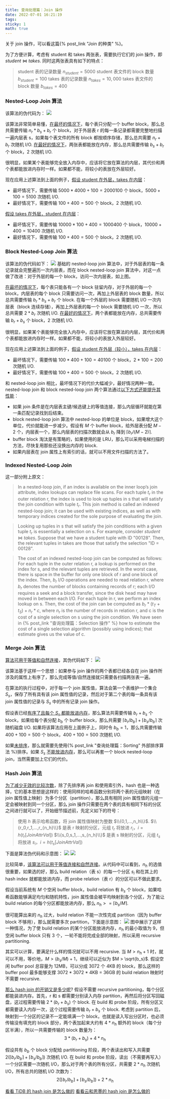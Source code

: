 ```yaml
---
title: 查询处理篇：Join 操作
date: 2022-07-01 16:21:19
tags:
sticky: 1
math: true
---
```



关于 join 操作，可以看这篇{% post_link "Join 的种类" %}。

为了方便计算，考虑有 student 和 takes 两张表，需要执行它们的 join 操作，即 $student \bowtie takes$. 同时这两张表具有如下的特点：
> student 表的记录数量 $n_{student} = 5000$
> student 表文件的 block 数量 $b_{student} = 100$
> takes 表的记录数量 $n_{takes} = 10,000$
> takes 表文件的 block 数量 $b_{takes} = 400$

### Nested-Loop Join 算法
该算法的伪代码为：
![](/img/join_op/1.jpg)

该算法非常简单易懂，<u>在最坏的情况下</u>，每个表只分配一个 buffer block，那么总共需要传输 $n_r * b_s + b_r$ 个 block，对于外层表 r 的每一条记录都需要完整地扫描一遍内层表 s，如果每个表文件的所有 block 都按顺序存储，那么总共需要 $n_r + b_r$ 次随机 I/O. <u>在最好的情况下</u>，两张表都能放在内存，那么总共需要传输 $b_s + b_r$ 个 block，2 次随机 I/O.

很明显，如果某个表能够完全放入内存中，应该将它放在算法的内层，其代价和两个表都能放进内存时一样。如果都不能，将较小的表放在外层较好。

现在应用上述算法到上面的例子，<u>假设 student 在外层，takes 在内层</u>：
* 最坏情况下，需要传输 $5000*4000+100=2000100$ 个 block，$5000+100=5100$ 次随机 I/O. 
* 最好情况下，需要传输 $100+400=500$ 个 block，2 次随机 I/O. 

<u>假设 takes 在外层，student 在内层</u>：
* 最坏情况下，需要传输 $10000*100+400=1000400$ 个 block，$10000+400=10400$ 次随机 I/O.
* 最好情况下，需要传输 $100+400=500$ 个 block，2 次随机 I/O. 

### Block Nested-Loop Join 算法
该算法的伪代码如下：
![](/img/join_op/2.jpg)
基础的 nested-loop join 算法中，对于外层表的每一条记录就会完整遍历一次内层表，而在 block nested-loop join 算法中，对这一点做了改进：对于外层的每一个 block，访问一次内层表，如上图。

<u>在最坏的情况下</u>，每个表只能各有一个 block 驻留内存，对于外层的每一个 block，内层表的每个 block 只需要访问一次，再加上外层表的 block 数量，所以总共需要传输 $b_r * b_s + b_r$ 个 block. 在每一个外层的 block 需要随机 I/O 一次内层表（block 连续存储），再加上外层表的每一个 block 需要随机 I/O 一次，所以总共需要 $2 * b_r$ 次随机 I/O. <u>在最好的情况下</u>，两个表都能放在内存，总共需要传输 $b_r + b_s$ 个 block，2 次随机 I/O.

很明显，如果某个表能够完全放入内存中，应该将它放在算法的内层，其代价和两个表都能放进内存时一样。如果都不能，将较小的表放入外层较好。

现在应用上述算法到上面的例子，<u>假设 student 在外层（较小），takes 在内层</u>：
* 最坏情况下，需要传输 $100 * 400+100=40100$ 个 block，$2*100=200$ 次随机 I/O.
* 最好情况下，需要传输 $100+400=500$ 个 block，2 次随机 I/O. 

和 nested-loop join 相比，最坏情况下的代价大幅减少，最好情况两种一致。nested-loop join 和 block nested-loop join 两个算法通过<u>以下方式还能提升其性能</u>：
* 如果 join 条件是在内层表主键/候选键上的等值连接，那么内层循环就能在第一条匹配记录找到后结束。
* block nested-loop join 算法中 nested-loop 的单位是 block，如果增大这个单位，代价就能进一步减少。假设有 $M$ 个 buffer block，给外层表分配 $M-2$ 个，内层表一个，那么内层表的扫描次数就会从 $b_r$ 降到 $\lceil b_r /(M-2) \rceil$. 
* buffer block 淘汰是有策略的，如果使用的是 LRU，那么可以采用电梯扫描的方法，尽快复用那些还没换出内存的 block.
* 如果内层表在 join 属性上有索引的话，就可以不用文件扫描的方法了。

### Indexed Nested-Loop Join
这一部分附上原文：
> In a nested-loop join, if an index is available on the inner loop’s join attribute, index lookups can replace file scans. For each tuple $t_r$ in the outer relation r,
the index is used to look up tuples in s that will satisfy the join condition with tuple $t_r$. This join method is called an indexed nested-loop join; it can be used with existing indices, as well as with temporary indices created for the sole purpose of evaluating the join.

> Looking up tuples in s that will satisfy the join conditions with a given tuple $t_r$ is
essentially a selection on s. For example, consider $student\bowtie takes$. Suppose that we have a student tuple with ID "00128". Then, the relevant tuples in takes are those that satisfy the selection "ID = 00128".

> The cost of an indexed nested-loop join can be computed as follows: For each tuple in the outer relation r, a lookup is performed on the index for s, and the relevant tuples are retrieved. In the worst case, there is space in the buffer for only one block of r and one block of the index. Then, $b_r$ I/O operations are needed to read relation r, where $b_r$ denotes the number of blocks containing records of r; each I/O requires a seek and a block transfer, since the disk head may have moved in between each I/O. For each tuple in r, we perform an index lookup on s. Then, the cost of the join can be computed as $b_r*(t_T + t_S ) + n_r *c$, where $n_r$ is the number of records in relation r, and c is the cost of a single selection on s using the join condition. We have seen in {% post_link "查询处理篇：Selection 操作" %} how to estimate the cost of a single selection algorithm (possibly using indices); that estimate gives us the value of c.


### Merge Join 算法
<u>算法可用于等值和自然连接</u>，其伪代码如下：
![](/img/join_op/3.jpg)

该算法基于这样一个思想：如果参与 join 操作的两个表都已经各自在 join 操作所涉及的属性上有序了，那么完成等值/自然连接就只需要各扫描两张表一遍。

在算法的执行过程中，对于每一个 join 属性值，算法会第一个表维护一个集合 $S_s$，保存了所有具有该 join 属性值的记录，然后对于第二个表的每一条具有该 join 属性值的记录与 $S_s$ 中的所有记录 join 操作。

假设表已经<u>有序了且每个 $S_s$ 都能放进内存</u>，那么算法共需要传输 $b_r + b_s$ 个 block，如果给每个表分配 $b_b$ 个 buffer block，那么共需要 $\lceil b_r/b_b \rceil + \lceil b_s/b_b \rceil$ 次随机磁盘 I/O. 如果将该算法应用在上面例子上，同时令 $b_b=1$，那么共需要传输 $400+100=500$ 个 block，$400+100=500$ 次随机 I/O.

如果<u>未排序</u>，那么就需要先使用{% post_link "查询处理篇：Sorting" 外部排序算法 %}排序。如果 $S_s$ <u>不能放进内存</u>，那么可以再套一个 block nested-loop join，当然需要加上它们的代价。

### Hash Join 算法
<u>为了减少无效的比较次数</u>，除了先排序再 join 和使用索引外，hash 也是一种选择，它的基本思想是这样的：使用同样的哈希函数分别将两个表的元组映射（在 join 属性值上映射）为多个分区（partition），那么具有相同 join 属性值的元组一定会被映射到同一个分区，那么 join 操作只需要在两个表的具有相同下标的分区之间进行就可以了，开始细节描述前，先定义如下的符号：
> 使用 $h$ 表示哈希函数，将 join 属性值映射为整数 $\\{0,1,...,n_h\\}$.
> $\\{r_0,r_1,...,r_{n_h}\\}$ 是表 r 映射的分区，元组 $t_r$ 将放进 $r_i$，$i=h(t_r[JoinAttrVal])$
> $\\{s_0,s_1,...,s_{n_h}\\}$ 是表 s 映射的分区，元组 $t_s$ 将放进 $s_i$，$i=h(t_s[JoinAttrVal])$

下面是算法伪代码和示意图：
![](/img/join_op/4.jpg)
![](/img/join_op/5.jpg)

比较简单，<u>该算法可以用于等值连接和自然连接</u>。从代码中可以看到，$n_h$ 的选值很重要，如果选的好，那么 build relation（表 s）的每一个分区 $s_i$ 和在其上的 hash index 就都能放进内存，而 probe relation（表 r）的分区可以不做此要求。

假设当前系统有 $M$ 个空闲 buffer block，build relation 有 $b_s$ 个 block，如果哈希函数能够满足均匀和随机特性，join 属性值会被平均映射到各个分区，为了能让 build relation 的每个分区都能放进内存，那么 $n_h >= \lceil b_s/M \rceil$.

很可能算出来的 $n_h$ 过大，build relation 不能一次性完成 partition（因为 buffer block 不够用），那么就需要多次 partition，下面是示意图：
![](/img/join_op/6.jpg)
图中展示了这样一种情况，为了使 build relation 的某个分区能放进内存，$n_h$ 的最小取值为 9，但空闲 buffer block 只有 3 个，一轮不能将完成全部的映射，所以采用 recursive partitioning.

其实可以计算，要满足什么样的情况就可以不用 recursive. 当 $M > n_h + 1$ 时，就可以不用，等价地，$M >(b_s/M) + 1$，继续可以近似为 $M > \sqrt{b_s}$. 假设空闲 buffer pool 总容量为 12MB，可以分成 3072 个 4KB 的 block，那么这样的 buffer pool 最多能够支撑 3072 * 3072 * 4KB = 36GB 的 build relation 映射时不需要 recursive.

<u>那么 hash join 的开销又是多少呢</u>? 假设不需要 recursive partitioning，每个分区都能装进内存。首先，r 和 s 都需要分别读入内存 partition，再然后将分区写回磁盘，这过程需要传输 $2 * (b_r + b_s)$ 个 block. 在 build 和 probe 阶段，所有分区又都需要读入内存一次，这个过程需要传输 $b_r + b_s$ 个 block. 考虑到 partition 后，映射到一个分区的记录不一定能填满一个 block，也就是读入写出分区时，也必须传输没有填充的 block 部分，两个表加起来大约有 $4 * n_h$ 额外的 block（每个分区半满），所以一共需要传输的 block 数量为：
$$3 * (b_r+b_s) + 4 * n_h$$

假设共有 $b_b$ 个 block 分配给 partitioning 阶段，两个表读出和写入共需要 $2(\lceil b_r/b_b\rceil + \lceil b_s/b_b\rceil)$ 次随机 I/O. 在 build 和 probe 阶段，读出（不需要再写入）一个分区需要一次随机 I/O，那么对于两个表的所有分区，共需要 $2 * n_h$ 次随机 I/O，所有总共的随机 I/O 次数为：
$$
2(\lceil b_r/b_b\rceil + \lceil b_s/b_b\rceil) + 2 * n_h
$$

[看看 TiDB 的 hash join 是怎么做的](https://pingcap.com/zh/blog/tidb-source-code-reading-9)
[看看云和恩墨的 hash join 是怎么做的](https://mp.weixin.qq.com/s/9EWY2w-il1c-jPvE9VQRwg)
